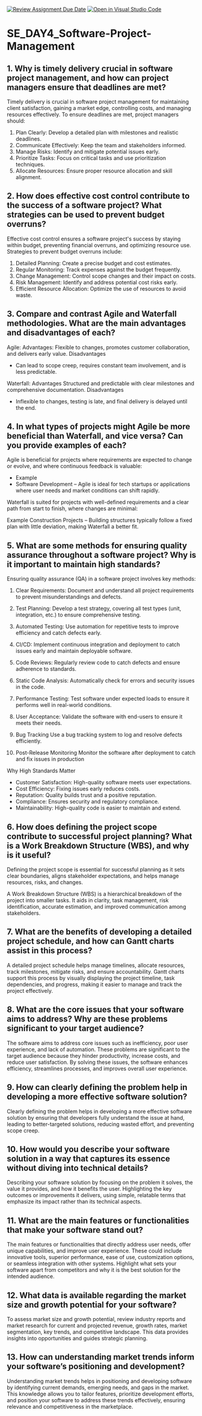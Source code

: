 [![Review Assignment Due Date](https://classroom.github.com/assets/deadline-readme-button-22041afd0340ce965d47ae6ef1cefeee28c7c493a6346c4f15d667ab976d596c.svg)](https://classroom.github.com/a/9pw6JKcu)
[![Open in Visual Studio Code](https://classroom.github.com/assets/open-in-vscode-2e0aaae1b6195c2367325f4f02e2d04e9abb55f0b24a779b69b11b9e10269abc.svg)](https://classroom.github.com/online_ide?assignment_repo_id=15675696&assignment_repo_type=AssignmentRepo)
# SE_DAY4_Software-Project-Management
## 1. Why is timely delivery crucial in software project management, and how can project managers ensure that deadlines are met?
Timely delivery is crucial in software project management for maintaining client satisfaction, gaining a market edge, controlling costs, and managing resources effectively.
To ensure deadlines are met, project managers should:

1. Plan Clearly: Develop a detailed plan with milestones and realistic deadlines.
2. Communicate Effectively: Keep the team and stakeholders informed.
3. Manage Risks: Identify and mitigate potential issues early.
4. Prioritize Tasks: Focus on critical tasks and use prioritization techniques.
5. Allocate Resources: Ensure proper resource allocation and skill alignment.

## 2. How does effective cost control contribute to the success of a software project? What strategies can be used to prevent budget overruns?
Effective cost control ensures a software project's success by staying within budget, preventing financial overruns, and optimizing resource use. 
Strategies to prevent budget overruns include:

1. Detailed Planning: Create a precise budget and cost estimates.
2. Regular Monitoring: Track expenses against the budget frequently.
3. Change Management: Control scope changes and their impact on costs.
4. Risk Management: Identify and address potential cost risks early.
5. Efficient Resource Allocation: Optimize the use of resources to avoid waste.

## 3. Compare and contrast Agile and Waterfall methodologies. What are the main advantages and disadvantages of each?

Agile:
Advantages: 
Flexible to changes, promotes customer collaboration, and delivers early value.
 Disadvantages
- Can lead to scope creep, requires constant team involvement, and is less predictable.

Waterfall:
Advantages 
Structured and predictable with clear milestones and comprehensive documentation.
Disadvantages
- Inflexible to changes, testing is late, and final delivery is delayed until the end.
  
## 4. In what types of projects might Agile be more beneficial than Waterfall, and vice versa? Can you provide examples of each?
Agile is beneficial for projects where requirements are expected to change or evolve, and where continuous feedback is valuable:

- Example
- Software Development – Agile is ideal for tech startups or applications where user needs and market conditions can shift rapidly.

Waterfall is suited for projects with well-defined requirements and a clear path from start to finish, where changes are minimal:

Example
Construction Projects – Building structures typically follow a fixed plan with little deviation, making Waterfall a better fit.

## 5. What are some methods for ensuring quality assurance throughout a software project? Why is it important to maintain high standards?
Ensuring quality assurance (QA) in a software project involves key methods:

1. Clear Requirements: Document and understand all project requirements to prevent misunderstandings and defects.
   
2. Test Planning: Develop a test strategy, covering all test types (unit, integration, etc.) to ensure comprehensive testing.

3. Automated Testing: Use automation for repetitive tests to improve efficiency and catch defects early.

4. CI/CD: Implement continuous integration and deployment to catch issues early and maintain deployable software.

5. Code Reviews: Regularly review code to catch defects and ensure adherence to standards.

6. Static Code Analysis: Automatically check for errors and security issues in the code.

7. Performance Testing: Test software under expected loads to ensure it performs well in real-world conditions.

8. User Acceptance: Validate the software with end-users to ensure it meets their needs.

9. Bug Tracking
  Use a bug tracking system to log and resolve defects efficiently.

11. Post-Release Monitoring
    Monitor the software after deployment to catch and fix issues in production

Why High Standards Matter

- Customer Satisfaction: High-quality software meets user expectations.
- Cost Efficiency: Fixing issues early reduces costs.
- Reputation: Quality builds trust and a positive reputation.
- Compliance: Ensures security and regulatory compliance.
- Maintainability: High-quality code is easier to maintain and extend.
## 6. How does defining the project scope contribute to successful project planning? What is a Work Breakdown Structure (WBS), and why is it useful?
Defining the project scope is essential for successful planning as it sets clear boundaries, aligns stakeholder expectations, and helps manage resources, risks, and changes. 

A Work Breakdown Structure (WBS) is a hierarchical breakdown of the project into smaller tasks. It aids in clarity, task management, risk identification, accurate estimation, and improved communication among stakeholders.

## 7. What are the benefits of developing a detailed project schedule, and how can Gantt charts assist in this process?
A detailed project schedule helps manage timelines, allocate resources, track milestones, mitigate risks, and ensure accountability. 
Gantt charts support this process by visually displaying the project timeline, task dependencies, and progress, making it easier to manage and track the project effectively.

## 8. What are the core issues that your software aims to address? Why are these problems significant to your target audience?
The software aims to address core issues such as inefficiency, poor user experience, and lack of automation. These problems are significant to the target audience because they hinder productivity, increase costs, and reduce user satisfaction. By solving these issues, the software enhances efficiency, streamlines processes, and improves overall user experience.

## 9. How can clearly defining the problem help in developing a more effective software solution?
Clearly defining the problem helps in developing a more effective software solution by ensuring that developers fully understand the issue at hand, leading to better-targeted solutions, reducing wasted effort, and preventing scope creep. 

## 10. How would you describe your software solution in a way that captures its essence without diving into technical details?
Describing your software solution by focusing on the problem it solves, the value it provides, and how it benefits the user. Highlighting the key outcomes or improvements it delivers, using simple, relatable terms that emphasize its impact rather than its technical aspects.

## 11. What are the main features or functionalities that make your software stand out?
The main features or functionalities that directly address user needs, offer unique capabilities, and improve user experience. These could include innovative tools, superior performance, ease of use, customization options, or seamless integration with other systems. Highlight what sets your software apart from competitors and why it is the best solution for the intended audience.

## 12. What data is available regarding the market size and growth potential for your software?
To assess market size and growth potential, review industry reports and market research for current and projected revenue, growth rates, market segmentation, key trends, and competitive landscape. This data provides insights into opportunities and guides strategic planning.

## 13. How can understanding market trends inform your software’s positioning and development?
Understanding market trends helps in positioning and developing software by identifying current demands, emerging needs, and gaps in the market. This knowledge allows you to tailor features, prioritize development efforts, and position your software to address these trends effectively, ensuring relevance and competitiveness in the marketplace.
